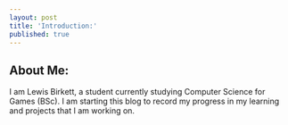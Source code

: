 ```yaml
---
layout: post
title: 'Introduction:'
published: true
---
```

## About Me:
I am Lewis Birkett, a student currently studying Computer Science for Games (BSc). I am starting this blog to record my progress in my learning and projects that I am working on.
